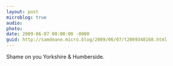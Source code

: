 ```yaml
---
layout: post
microblog: true
audio: 
photo: 
date: 2009-06-07 00:00:00 -0000
guid: http://samdeane.micro.blog/2009/06/07/t2069348168.html
---
```

Shame on you Yorkshire &amp; Humberside.
